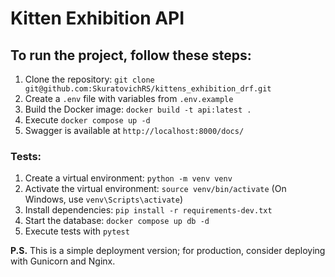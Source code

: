 # Kitten Exhibition API

## To run the project, follow these steps:

1. Clone the repository: `git clone git@github.com:SkuratovichRS/kittens_exhibition_drf.git`
2. Create a `.env` file with variables from `.env.example`
3. Build the Docker image: `docker build -t api:latest .`
4. Execute `docker compose up -d`
5. Swagger is available at `http://localhost:8000/docs/`

### Tests:

1. Create a virtual environment: `python -m venv venv`
2. Activate the virtual environment: `source venv/bin/activate` (On Windows, use `venv\Scripts\activate`)
3. Install dependencies: `pip install -r requirements-dev.txt`
4. Start the database: `docker compose up db -d`
5. Execute tests with `pytest`

**P.S.** This is a simple deployment version; for production, consider deploying with Gunicorn and Nginx.